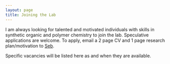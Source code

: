 ```yaml
---
layout: page
title: Joining the Lab
---
```


I am always looking for talented and motivated individuals with skills in synthetic organic and polymer chemistry to join the lab. Speculative applications are welcome. To apply, email a 2 page CV and 1 page research plan/motivation to <a href="mailto:seb@spain-lab.co.uk">Seb</a>.

Specific vacancies will be listed here as and when they are available.
